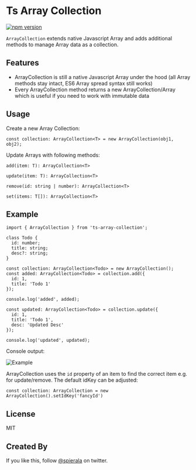 # Ts Array Collection
[![npm version](https://badge.fury.io/js/ts-array-collection.svg)](https://www.npmjs.com/package/ts-array-collection)

`ArrayCollection` extends native Javascript Array and adds additional methods to manage Array data as a collection.

## Features
- ArrayCollection is still a native Javascript Array under the hood (all Array methods stay intact, ES6 Array spread syntax still works)
- Every ArrayCollection method returns a new ArrayCollection/Array which is useful if you need to work with immutable data

## Usage

Create a new Array Collection:

`const collection: ArrayCollection<T> = new ArrayCollection(obj1, obj2);`

Update Arrays with following methods:

`add(item: T): ArrayCollection<T>`

`update(item: T): ArrayCollection<T>`

`remove(id: string | number): ArrayCollection<T>`

`set(items: T[]): ArrayCollection<T>`

## Example
```
import { ArrayCollection } from 'ts-array-collection';

class Todo {
  id: number;
  title: string;
  desc?: string;
}

const collection: ArrayCollection<Todo> = new ArrayCollection();
const added: ArrayCollection<Todo> = collection.add({
  id: 1,
  title: 'Todo 1'
});

console.log('added', added);

const updated: ArrayCollection<Todo> = collection.update({
  id: 1,
  title: 'Todo 1',
  desc: 'Updated Desc'
});

console.log('updated', updated);
````

Console output:

![Example](.github/images/console.png)

ArrayCollection uses the `id` property of an item to find the correct item e.g. for update/remove.
The default idKey can be adjusted:

`const collection: ArrayCollection = new ArrayCollection().setIdKey('fancyId')`

## License

MIT

## Created By

If you like this, follow [@spierala](https://twitter.com/spierala) on twitter.

